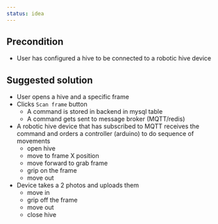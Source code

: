 ```yaml
---
status: idea
---
```



## Precondition

- User has configured a hive to be connected to a robotic hive device

## Suggested solution

- User opens a hive and a specific frame
- Clicks `Scan frame` button
    - A command is stored in backend in mysql table
    - A command gets sent to message broker (MQTT/redis)
- A robotic hive device that has subscribed to MQTT receives the command and orders a controller (arduino) to do sequence of movements
    - open hive
    - move to frame X position
    - move forward to grab frame
    - grip on the frame
    - move out
- Device takes a 2 photos and uploads them
    - move in
    - grip off the frame
    - move out
    - close hive
